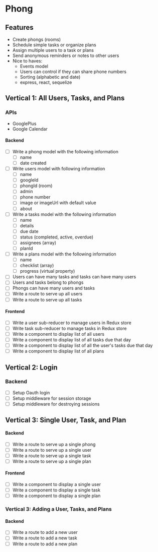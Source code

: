 # Phong

## Features

- Create phongs (rooms)
- Schedule simple tasks or organize plans
- Assign multiple users to a task or plans
- Send anonymous reminders or notes to other users
- Nice to haves:
  - Events model
  - Users can control if they can share phone numbers
  - Sorting (alphabetic and date)
  - express, react, sequelize

##  Vertical 1: All Users, Tasks, and Plans

### APIs

- GooglePlus
- Google Calendar

#### Backend

- [ ] Write a phong model with the following information
  - [ ] name
  - [ ] date created
- [ ] Write users model with following information
  - [ ] name
  - [ ] googleId
  - [ ] phongId (room)
  - [ ] admin
  - [ ] phone number
  - [ ] image or imageUrl with default value
  - [ ] about
- [ ] Write a tasks model with the following information
  - [ ] name
  - [ ] details
  - [ ] due date
  - [ ] status (completed, active, overdue)
  - [ ] assignees (array)
  - [ ] planId
- [ ] Write a plans model with the following information
  - [ ] name
  - [ ] checklist (array)
  - [ ] progress (virtual property)
- [ ] Users can have many tasks and tasks can have many users
- [ ] Users and tasks belong to phongs 
- [ ] Phongs can have many users and tasks
- [ ] Write a route to serve up all users
- [ ] Write a route to serve up all tasks

#### Frontend

- [ ] Write a user sub-reducer to manage users in Redux store
- [ ] Write task sub-reducer to manage tasks in Redux store
- [ ] Write a component to display list of all users
- [ ] Write a component to display list of all tasks due that day
- [ ] Write a component to display list of all the user's tasks due that day
- [ ] Write a component to display list of all plans

## Vertical 2: Login

###  Backend

- [ ] Setup Oauth login
- [ ] Setup middleware for session storage
- [ ] Setup middleware for destroying sessions

## Vertical 3: Single User, Task, and Plan

#### Backend

- [ ] Write a route to serve up a single phong
- [ ] Write a route to serve up a single user
- [ ] Write a route to serve up a single task
- [ ] Write a route to serve up a single plan

#### Frontend

- [ ] Write a component to display a single user
- [ ] Write a component to display a single task
- [ ] Write a component to display a single plan

### Vertical 3: Adding a User, Tasks, and Plans

#### Backend

- [ ] Write a route to add a new user
- [ ] Write a route to add a new task
- [ ] Write a route to add a new plan